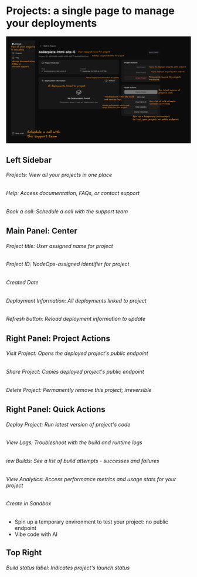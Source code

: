 # Projects: a single page to manage your deployments

![Project page screenshot](/Static/Image/project-page.png)

## Left Sidebar

###### Projects: View all your projects in one place

###### Help: Access documentation, FAQs, or contact support

###### Book a call: Schedule a call with the support team

## Main Panel: Center

###### Project title: User assigned name for project

###### Project ID: NodeOps-assigned identifier for project

###### Created Date

###### Deployment Information: All deployments linked to project

###### Refresh button: Reload deployment information to update

## Right Panel: Project Actions

###### Visit Project: Opens the deployed project's public endpoint

###### Share Project: Copies deployed project's public endpoint

###### Delete Project: Permanently remove this project; irreversible

## Right Panel: Quick Actions

###### Deploy Project: Run latest version of project's code

###### View Logs: Troubleshoot with the build and runtime logs

###### iew Builds: See a list of build attempts - successes and failures

###### View Analytics: Access performance metrics and usage stats for your project

###### Create in Sandbox

- Spin up a temporary environment to test your project: no public endpoint
- Vibe code with AI

## Top Right

###### Build status label: Indicates project's launch status